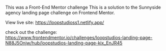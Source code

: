 This was a Front-End Mentor challenge This is a solution to the Sunnyside agency landing page challenge on Frontend Mentor.

View live site: https://loopstudioss1.netlify.app/

check out the challenge: https://www.frontendmentor.io/challenges/loopstudios-landing-page-N88J5Onjw/hub/loopstudios-landing-page-kix_EnJR45

